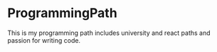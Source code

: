 # ProgrammingPath
This is my programming path includes university and react paths and passion for writing code.

